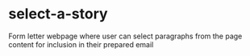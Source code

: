 # select-a-story
Form letter webpage where user can select paragraphs from the page content for inclusion in their prepared email
